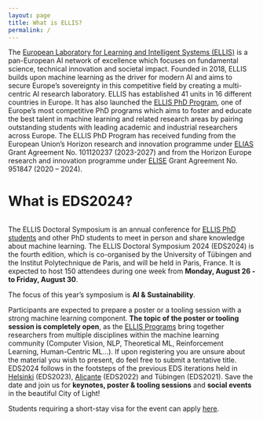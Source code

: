 ```yaml
---
layout: page
title: What is ELLIS?
permalink: /
---
```


The [European Laboratory for Learning and Intelligent Systems (ELLIS)](https://ellis.eu/) is a pan-European AI network of excellence which focuses on fundamental science, technical innovation and societal impact. Founded in 2018, ELLIS builds upon machine learning as the driver for modern AI and aims to secure Europe’s sovereignty in this competitive field by creating a multi-centric AI research laboratory. ELLIS has established 41 units in 16 different countries in Europe. It has also launched the [ELLIS PhD Program](https://ellis.eu/phd-postdoc), one of Europe’s most competitive PhD programs which aims to foster and educate the best talent in machine learning and related research areas by pairing outstanding students with leading academic and industrial researchers across Europe. The ELLIS PhD Program has received funding from the European Union’s Horizon research and innovation programme under [ELIAS](https://elias-ai.eu/) Grant Agreement No. 101120237 (2023-2027) and from the Horizon Europe research and innovation programme under [ELISE](https://www.elise-ai.eu/) Grant Agreement No. 951847 (2020 – 2024).

# What is EDS2024?

<section class="center-section">
  <div class="carousel">
    <div class="carousel-container" id="carouselContainer">
      <div class="carousel-item"><img alt="" src="https://www.sorbonne-universite.fr/sites/default/files/styles/2400xauto/public/media/2020-01/couvent-cordeliers.jpg"></div>
      <div class="carousel-item"><img alt="" src="https://www.sorbonne-universite.fr/sites/default/files/styles/1536xauto/public/media/2020-01/CDL_Cloitre_galerie_2.JPEG"></div>
      <div class="carousel-item"><img alt="" src="https://www.sorbonne-universite.fr/sites/default/files/styles/1536xauto/public/media/2020-01/CDL_Cloitre_jardin.JPEG"></div>
      <div class="carousel-item"><img alt="" src="https://www.sorbonne-universite.fr/sites/default/files/styles/1536xauto/public/media/2020-01/CDL_Amphi_Farabeuf.JPEG"></div>
      <div class="carousel-item"><img alt="" src="https://www.polytechnique.edu/fondation/sites/fondation/files/styles/contenu_detail/public/content/actualites/images/2022-03/InnovationPark.jpg"></div>
      <!-- Add more slides as needed -->
    </div>
  </div>
</section>
<script>
  let currentIndex = 0;
  const intervalTime = 5000; // Adjust the interval time in milliseconds

  const carouselContainer = document.getElementById('carouselContainer');
  const totalSlides = document.querySelectorAll('.carousel-item').length;

  function nextSlide() {
    currentIndex = (currentIndex + 1) % totalSlides;
    updateCarousel();
  }

  function updateCarousel() {
    const translateValue = -currentIndex * 100 + '%';
    carouselContainer.style.transform = 'translateX(' + translateValue + ')';
  }

  setInterval(nextSlide, intervalTime);
</script>

The ELLIS Doctoral Symposium is an annual conference for [ELLIS PhD students](https://ellis.eu/phd-postdoc) and other PhD students to meet in person and share knowledge about machine learning. The ELLIS Doctoral Symposium 2024 (EDS2024) is the fourth edition, which is co-organised by the University of Tübingen and the Institut Polytechnique de Paris, and will be held in Paris, France. It is expected to host 150 attendees during one week from **Monday, August 26 - to Friday, August 30**. 

The focus of this year’s symposium is **AI & Sustainability**.

Participants are expected to prepare a poster or a tooling session with a strong machine learning component. **The topic of the poster or tooling session is completely open**, as the [ELLIS Programs](https://ellis.eu/programs) bring together researchers from multiple disciplines within the machine learning community (Computer Vision, NLP, Theoretical ML, Reinforcement Learning, Human-Centric ML…). 
If upon registering you are unsure about the material you wish to present, do feel free to submit a tentative title.
EDS2024 follows in the footsteps of the previous EDS iterations held in [Helsinki](https://fcai.fi/eds2023/home) (EDS2023), [Alicante](https://ellisalicante.org/eds2022/) (EDS2022) and Tübingen (EDS2021). 
Save the date and join us for **keynotes, poster & tooling sessions** and **social events** in the beautiful City of Light!

Students requiring a short-stay visa for the event can apply [here](https://www.france-visas.gouv.fr/en/web/france-visas/home).
